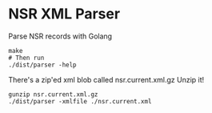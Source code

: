 # NSR XML Parser
Parse NSR records with Golang

```
make
# Then run
./dist/parser -help
```

There's a zip'ed xml blob called nsr.current.xml.gz
Unzip it!

```
gunzip nsr.current.xml.gz
./dist/parser -xmlfile ./nsr.current.xml
```
